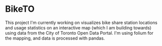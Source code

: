 # BikeTO

This project I'm currently working on visualizes bike share station locations and usage statistics on an interactive map (which I am building towards) using data from the City of Toronto Open Data Portal. I'm using folium for the mapping, and data is processed with pandas.
